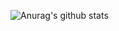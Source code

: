 ![Anurag's github stats](https://github-readme-stats.vercel.app/api?username=proudmuslim-dev&count_private=true)
